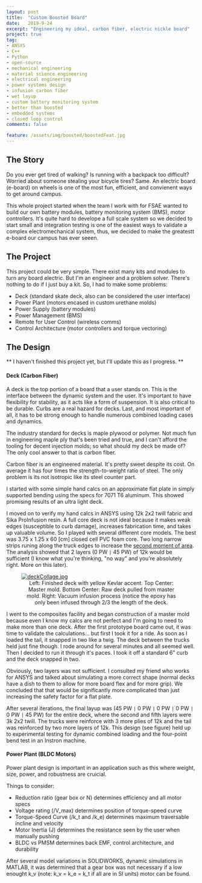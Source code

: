```yaml
---
layout: post
title:  "Custom Boosted Board"
date:   2019-9-24
excerpt: "Engineering my ideal, carbon fiber, electric nickle board"
project: true
tag:
- ANSYS
- C++
- Python
- open-source
- mechanical engineering
- material science engineering
- electrical engineering
- power systems design
- infusion carbon fiber
- wet layup
- custom battery monitoring system
- better than boosted
- embedded systems
- closed loop control
comments: false

feature: /assets/img/boosted/boostedFeat.jpg
---
```


## The Story

Do you ever get tired of walking? Is running with a backpack too difficult? Worried about someone stealing your bicycle tires? Same. An electric board (e-board) on wheels is one of the most fun, efficient, and convienent ways to get around campus. 

This whole project started when the team I work with for FSAE wanted to build our own battery modules, battery monitoring system (BMS), motor controllers. It's quite hard to develope a full scale system so we decided to start small and integration testing is one of the easiest ways to validate a complex electromechanical system, thus, we decided to make the greatestt e-board our campus has ever seeen.

## The Project

This project could be very simple. There exist many kits and modules to turn any board electric. But I'm an engineer and a problem solver. There's nothing to do if I just buy a kit. So, I had to make some problems: 

* Deck (standard skate deck, also can be considered the user interface)
* Power Plant (motors encased in custom urethane molds)
* Power Supply (battery modules)
* Power Management (BMS)
* Remote for User Control (wireless comms)
* Control Architecture (motor controllers and torque vectoring)

## The Design

** I haven't finished this project yet, but I'll update this as I progress. **

#### Deck (Carbon Fiber)
A deck is the top portion of a board that a user stands on. This is the interface between the dynamic system and the user. It's important to have flexibility for stability, as it acts like a form of suspension. It is also critical to be durable. Curbs are a real hazard for decks. Last, and most important of all, it has to be strong enough to handle numerous combined loading cases and dynamics.

The industry standard for decks is maple plywood or polymer. Not much fun in engineering maple ply that's been tried and true, and I can't afford the tooling for decent injection molds; so what should my deck be made of? The only cool answer to that is carbon fiber. 

Carbon fiber is an engineered material. It's pretty sweet despite its cost. On average it has four times the strength-to-weight ratio of steel. The only problem is its not isotropic like its steel counter part. 

I started with some simple hand calcs on an approximate flat plate in simply supported bending using the specs for 7071 T6 aluminum. This showed promising results of an ultra light deck. 

I moved on to verify my hand calcs in ANSYS using 12k 2x2 twill fabric and Sika ProInfusion resin. A full core deck is not ideal because it makes weak edges (susceptible to curb damage), increases fabrication time, and takes up valuable volume. So I played with several different core models. The best was 3.75 x 1.25 x 60 [cm] closed cell PVC foam core. Two long narrow strips runing along the truck edges to increase the <a target="_blank" rel="noopener noreferrer" href="https://en.wikipedia.org/wiki/Second_moment_of_area">second moment of area</a>. The analysis showed that 2 layers (0 PW `|` 45 PW) of 12k would be sufficient (I know what you're thinking, "no way" and you're absolutely right. More on this later).

<figure>
	<a href="{{ site.url }}/assets/img/boosted/deckCollage.jpg"><img src="{{ site.url }}/assets/img/boosted/deckCollage.jpg" alt="deckCollage.jpg"></a>
	<figcaption><center>Left: Finished deck with yellow Kevlar accent. Top Center: Master mold. Bottom Center: Raw deck pulled from master mold. Right: Vacuum infusion process (notice the epoxy has only been infused through 2/3 the length of the deck.</center>
    </figcaption>
</figure>

I went to the composites facility and began construction of a master mold because even I know my calcs are not perfect and I'm going to need to make more than one deck. After the first prototype board came out, it was time to validate the calculations... but first I took it for a ride. As soon as I loaded the tail, it snapped in two like a twig. The deck between the trucks held just fine though. I rode around for several minutes and all seemed well. Then I decided to run it through it's paces. I took it off a standard 6" curb and the deck snapped in two. 

Obviously, two layers was not sufficient. I consulted my friend who works for ANSYS and talked about simulating a more correct shape (normal decks have a dish to them to allow for more board flex and for more grip). We concluded that that would be significantly more complicated than just increasing the safety factor for a flat plate. 

After several iterations, the final layup was (45 PW `|` 0 PW `|` 0 PW `|` 0 PW `|` 0 PW `|` 45 PW) for the entire deck, where the second and fifth layers were 3k 2x2 twill. The trucks were reinforce with 3 more plies of 12k and the tail was reinforced by two more layers of 12k. This design (see figure) held up to experimental testing for dynamic combined loading and the four-point bend test in an Instron machine. 

#### Power Plant (BLDC Motors)

Power plant design is important in an application such as this where weight, size, power, and robustness are cruicial. 

Things to consider: 
* Reduction ratio (gear box or N) determines efficiency and all motor specs
* Voltage rating (/V_max) determines position of torque-speed curve
* Torque-Speed Curve (/k_t and /k_e) determines maximum traversable incline and velocity
* Motor Inertia (J) determines the resistance seen by the user when manually pushing
* BLDC vs PMSM determines back EMF, control architecture, and durability

After several model variations in SOLIDWORKS, dynamic simulations in MATLAB, it was determined that a gear box was not necessary if a low enought k_v (note: k_v = k_e = k_t if all are in SI units) motor can be found. 